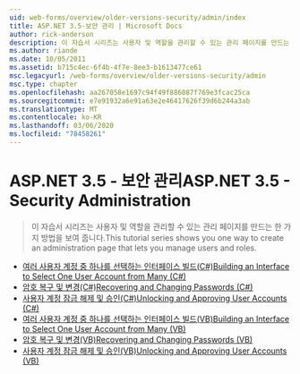 ```yaml
---
uid: web-forms/overview/older-versions-security/admin/index
title: ASP.NET 3.5-보안 관리 | Microsoft Docs
author: rick-anderson
description: 이 자습서 시리즈는 사용자 및 역할을 관리할 수 있는 관리 페이지를 만드는 한 가지 방법을 보여 줍니다.
ms.author: riande
ms.date: 10/05/2011
ms.assetid: b715c4ec-6f4b-4f7e-8ee3-b1613477ce61
msc.legacyurl: /web-forms/overview/older-versions-security/admin
msc.type: chapter
ms.openlocfilehash: aa267058e1697c94f49f886087f769e3fcac25ca
ms.sourcegitcommit: e7e91932a6e91a63e2e46417626f39d6b244a3ab
ms.translationtype: MT
ms.contentlocale: ko-KR
ms.lasthandoff: 03/06/2020
ms.locfileid: "78458261"
---
```

# <a name="aspnet-35---security-administration"></a><span data-ttu-id="00f5b-103">ASP.NET 3.5 - 보안 관리</span><span class="sxs-lookup"><span data-stu-id="00f5b-103">ASP.NET 3.5 - Security Administration</span></span>

> <span data-ttu-id="00f5b-104">이 자습서 시리즈는 사용자 및 역할을 관리할 수 있는 관리 페이지를 만드는 한 가지 방법을 보여 줍니다.</span><span class="sxs-lookup"><span data-stu-id="00f5b-104">This tutorial series shows you one way to create an administration page that lets you manage users and roles.</span></span>

- [<span data-ttu-id="00f5b-105">여러 사용자 계정 중 하나를 선택하는 인터페이스 빌드(C#)</span><span class="sxs-lookup"><span data-stu-id="00f5b-105">Building an Interface to Select One User Account from Many (C#)</span></span>](building-an-interface-to-select-one-user-account-from-many-cs.md)
- [<span data-ttu-id="00f5b-106">암호 복구 및 변경(C#)</span><span class="sxs-lookup"><span data-stu-id="00f5b-106">Recovering and Changing Passwords (C#)</span></span>](recovering-and-changing-passwords-cs.md)
- [<span data-ttu-id="00f5b-107">사용자 계정 잠금 해제 및 승인(C#)</span><span class="sxs-lookup"><span data-stu-id="00f5b-107">Unlocking and Approving User Accounts (C#)</span></span>](unlocking-and-approving-user-accounts-cs.md)
- [<span data-ttu-id="00f5b-108">여러 사용자 계정 중 하나를 선택하는 인터페이스 빌드(VB)</span><span class="sxs-lookup"><span data-stu-id="00f5b-108">Building an Interface to Select One User Account from Many (VB)</span></span>](building-an-interface-to-select-one-user-account-from-many-vb.md)
- [<span data-ttu-id="00f5b-109">암호 복구 및 변경(VB)</span><span class="sxs-lookup"><span data-stu-id="00f5b-109">Recovering and Changing Passwords (VB)</span></span>](recovering-and-changing-passwords-vb.md)
- [<span data-ttu-id="00f5b-110">사용자 계정 잠금 해제 및 승인(VB)</span><span class="sxs-lookup"><span data-stu-id="00f5b-110">Unlocking and Approving User Accounts (VB)</span></span>](unlocking-and-approving-user-accounts-vb.md)
